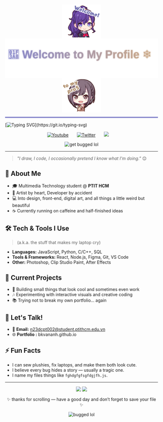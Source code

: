 <p align="center">
  <img src="./Mafuyu.png" width="130" style="vertical-align: middle;"/>
  <img src="./gradienttext.svg" height="130" style="vertical-align: middle;"/>
  <img src="./Ena.png" width="130" style="vertical-align: middle;"/>
</p>



<hr style="height:4px; background-color:#8888CC; border:none;" />

[![Typing SVG](https://readme-typing-svg.herokuapp.com?font=Fira+Code&size=25&pause=1000&color=1314FE&center=true&vCenter=true&width=1000&lines=hello%2C+my+name's+bkvanh.+nice+%E5%85%94+meet+you.)](https://git.io/typing-svg)
<p align="center">
  <a href="https://youtu.be/2Ii7UBMxWVw?si=vIX7ARuOjbyS8I_X"><img width="32px" alt="Youtube" title="Youtube" src="https://i.imgur.com/qiXu7b2.png"/></a>
  &#8287;&#8287;&#8287;&#8287;&#8287;
  <a href="https://x.com/pj_sekai/status/1538129901819158528"><img width="32px" alt="Twitter" title="Twitter" src="https://i.imgur.com/AixJgnm.png"/></a>
  &#8287;&#8287;&#8287;&#8287;&#8287;
  <a href="https://discord.gg/5UXgRt3q" alt="Discord" title="Niigo"><img width="32px" src="https://i.imgur.com/OViZO8J.png"/></a>
  &#8287;&#8287;&#8287;&#8287;&#8287;

</p>
<p align="center">
  <img src="https://media1.tenor.com/m/V8ZEl04Ef_4AAAAC/project-sekai-prsk.gif" alt="get bugged lol" width="300" />
</p>


----------------
> *"I draw, I code, I occasionally pretend I know what I’m doing."* 😌

## 🧠 About Me
- 🎓 Multimedia Technology student @ **PTIT HCM**  
- 🎨 Artist by heart, Developer by accident  
- 💻 Into design, front-end, digital art, and all things a little weird but beautiful  
- ☕ Currently running on caffeine and half-finished ideas  

## 🛠️ Tech & Tools I Use
> (a.k.a. the stuff that makes my laptop cry)
- **Languages:** JavaScript, Python, C/C++, SQL  
- **Tools & Frameworks:** React, Node.js, Figma, Git, VS Code  
- **Other:** Photoshop, Clip Studio Paint, After Effects  

## 🌈 Current Projects
- 🧩 Building small things that look cool and sometimes even work  
- 🎶 Experimenting with interactive visuals and creative coding  
- 📚 Trying not to break my own portfolio... again  

## 💬 Let's Talk!
- 💌 **Email:** n23dcpt002@student.ptithcm.edu.vn  
- 🌐 **Portfolio :** bkvananh.github.io  

## ⚡ Fun Facts
- I can sew plushies, fix laptops, and make them both look cute.  
- I believe every bug hides a story — usually a tragic one.  
- I name my files things like `fghdgfgfsgfdgjfh.js`.  

---

<p align="center">
  <img src="https://github-readme-stats.vercel.app/api?username=bkvananh&show_icons=true&theme=blue_navy" height="160" />
  <img src="https://github-readme-stats.vercel.app/api/top-langs/?username=bkvananh&layout=compact&theme=blue_navy" height="160" />
</p>

<p align="center">✨ thanks for scrolling — have a good day and don’t forget to save your file ✨</p>

</p>
<p align="center">
  <img src="https://media.tenor.com/p6l-QhyZUogAAAAj/cockroach-dance.gif" alt="bugged lol" width="100" />
</p>


